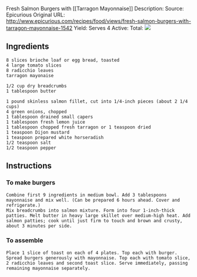 Fresh Salmon Burgers with [[Tarragon Mayonnaise]]
Description: 
Source: Epicurious
Original URL: http://www.epicurious.com/recipes/food/views/fresh-salmon-burgers-with-tarragon-mayonnaise-1542
Yield: Serves 4
Active: 
Total: 
![](https://cdn2.pepperplate.com/recipes/5b77ce44443441b294e01c933265f30d.jpg)

## Ingredients
	8 slices brioche loaf or egg bread, toasted
	4 large tomato slices
	8 radicchio leaves
	tarragon mayonaise

	1/2 cup dry breadcrumbs
	1 tablespoon butter

	1 pound skinless salmon fillet, cut into 1/4-inch pieces (about 2 1/4 cups)
	4 green onions, chopped
	1 tablespoon drained small capers
	1 tablespoon fresh lemon juice
	1 tablespoon chopped fresh tarragon or 1 teaspoon dried
	1 teaspoon Dijon mustard
	1 teaspoon prepared white horseradish
	1/2 teaspoon salt
	1/2 teaspoon pepper

## Instructions
### To make burgers
	Combine first 9 ingredients in medium bowl. Add 3 tablespoons mayonnaise and mix well. (Can be prepared 6 hours ahead. Cover and refrigerate.)
	Mix breadcrumbs into salmon mixture. Form into four 1-inch-thick patties. Melt butter in heavy large skillet over medium-high heat. Add salmon patties; cook until just firm to touch and brown and crusty, about 3 minutes per side.

### To assemble 
	Place 1 slice of toast on each of 4 plates. Top each with burger. Spread burgers generously with mayonnaise. Top each with tomato slice, 2 radicchio leaves and second toast slice. Serve immediately, passing remaining mayonnaise separately.

